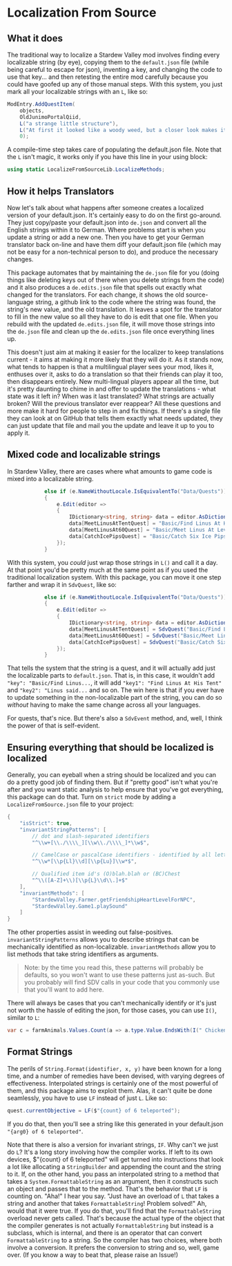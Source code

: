 # Localization From Source

## What it does

The traditional way to localize a Stardew Valley mod involves finding every localizable string (by eye), copying them to
the `default.json` file (while being careful to escape for json), inventing a key, and changing the code to use that
key...  and then retesting the entire mod carefully because you could have goofed up any of those manual steps.
With this system, you just mark all your localizable strings with an `L`, like so:

```C#
ModEntry.AddQuestItem(
    objects,
    OldJunimoPortalQiid,
    L("a strange little structure"),
    L("At first it looked like a woody weed, but a closer look makes it like a little structure, and it smells sorta like the Wizard's forest-magic potion."),
    0);
```

A compile-time step takes care of populating the default.json file.  Note that the `L` isn't magic, it works
only if you have this line in your using block:

```C#
using static LocalizeFromSourceLib.LocalizeMethods;
```

## How it helps Translators

Now let's talk about what happens after someone creates a localized version of your default.json.  It's certainly easy
to do on the first go-around.  They just copy/paste your default.json into `de.json` and convert all the English strings
within it to German.  Where problems start is when you update a string or add a new one.  Then you have to get your
German translator back on-line and have them diff your default.json file (which may not be easy for a non-technical
person to do), and produce the necessary changes.

This package automates that by maintaining the `de.json` file for you (doing things like deleting keys out of there when
you delete strings from the code) and it also produces a `de.edits.json` file that spells out exactly what changed
for the translators.  For each change, it shows the old source-language string, a github link to the code where the
string was found, the string's new value, and the old translation.  It leaves a spot for the translator to fill in
the new value so all they have to do is edit that one file.  When you rebuild with the updated `de.edits.json` file,
it will move those strings into the `de.json` file and clean up the `de.edits.json` file once everything lines up.

This doesn't just aim at making it easier for the localizer to keep translations current - it aims at making it more
likely that they will do it.  As it stands now, what tends to happen is that a multilingual player sees your mod,
likes it, enthuses over it, asks to do a translation so that their friends can play it too, then disappears entirely.
New multi-lingual players appear all the time, but it's pretty daunting to chime in and offer to update the
translations - what state was it left in?  When was it last translated?  What strings are actually broken?
Will the previous translator ever reappear?  All these questions and more make it hard for people to step in
and fix things.  If there's a single file they can look at on GitHub that tells them exactly what needs updated,
they can just update that file and mail you the update and leave it up to you to apply it.

## Mixed code and localizable strings

In Stardew Valley, there are cases where what amounts to game code is mixed into a localizable string.

```C#
            else if (e.NameWithoutLocale.IsEquivalentTo("Data/Quests"))
            {
                e.Edit(editor =>
                {
                    IDictionary<string, string> data = editor.AsDictionary<string, string>().Data;
                    data[MeetLinusAtTentQuest] = "Basic/Find Linus At His Tent/Linus said he had something he needed your help with./Go to Linus' tent before 10pm/null/-1/0/-1/false";
                    data[MeetLinusAt60Quest] = "Basic/Meet Linus At Level 60/Linus had something he wanted to show you at level 60 of the mines./Follow Linus to level 60/null/-1/0/-1/false";
                    data[CatchIcePipsQuest] = "Basic/Catch Six Ice Pips/Catch six ice pips and put them in the mysterious fish tank.//null/-1/0/-1/false";
                });
            }
```

With this system, you *could* just wrap those strings in `L()` and call it a day.  At that point you'd be pretty
much at the same point as if you used the traditional localization system.  With this package, you can move it one step farther and wrap it in `SdvQuest`, like so:

```C#
            else if (e.NameWithoutLocale.IsEquivalentTo("Data/Quests"))
            {
                e.Edit(editor =>
                {
                    IDictionary<string, string> data = editor.AsDictionary<string, string>().Data;
                    data[MeetLinusAtTentQuest] = SdvQuest("Basic/Find Linus At His Tent/Linus said he had something he needed your help with./Go to Linus' tent before 10pm/null/-1/0/-1/false");
                    data[MeetLinusAt60Quest] = SdvQuest("Basic/Meet Linus At Level 60/Linus had something he wanted to show you at level 60 of the mines./Follow Linus to level 60/null/-1/0/-1/false");
                    data[CatchIcePipsQuest] = SdvQuest("Basic/Catch Six Ice Pips/Catch six ice pips and put them in the mysterious fish tank.//null/-1/0/-1/false");
                });
            }
```

That tells the system that the string is a quest, and it will actually add just the localizable parts to `default.json`.
That is, in this case, it wouldn't add `"key": "Basic/Find Linus...`, it will add `"key1": "Find Linus At His Tent"` and
`"key2": "Linus said...` and so on.  The win here is that if you ever have to update something in the non-localizable
part of the string, you can do so *without* having to make the same change across all your languages.

For quests, that's nice.  But there's also a `SdvEvent` method, and, well, I think the power of that is self-evident.

## Ensuring everything that should be localized is localized

Generally, you can eyeball when a string should be localized and you can do a pretty good job of finding them.
But if "pretty good" isn't what you're after and you want static analysis to help ensure that you've got everything,
this package can do that.  Turn on `strict` mode by adding a `LocalizeFromSource.json` file to your project:

```C#
{
    "isStrict": true,
    "invariantStringPatterns": [
        // dot and slash-separated identifiers
        "^\\w+[\\./\\\\_][\\w\\./\\\\_]*\\w$",

        // CamelCase or pascalCase identifiers - identified by all letters and digits with a lowercase letter right before an uppercase one.
        "^\\w*[\\p{Ll}\\d][\\p{Lu}]\\w*$",

        // Qualified item id's (O)blah.blah or (BC)Chest
        "^\\([A-Z]+\\)[\\p{L}\\d\\.]+$"
    ],
    "invariantMethods": [
        "StardewValley.Farmer.getFriendshipHeartLevelForNPC",
        "StardewValley.Game1.playSound"
    ]
}
```

The other properties assist in weeding out false-positives.  `invariantStringPatterns` allows you to describe strings that can be mechanically identified as non-localizable.  `invariantMethods` allow you to list methods that take
string identifiers as arguments.

> Note: by the time you read this, these patterns will probably be defaults, so you won't want to use these
> patterns just as-such.  But you probably will find SDV calls in your code that you commonly use that you'll
> want to add here.

There will always be cases that you can't mechanically identify or it's just not
worth the hassle of editing the json, for those cases, you can use `I()`, similar to `L`:

```C#
var c = farmAnimals.Values.Count(a => a.type.Value.EndsWith(I(" Chicken")));
```

## Format Strings

The perils of `String.Format(identifier, x, y)` have been known for a long time, and a number of remedies have
been devised, with varying degrees of effectiveness.  Interpolated strings is certainly one of the most powerful
of them, and this package aims to exploit them.  Alas, it can't quite be done seamlessly, you have to use `LF`
instead of just `L`.  Like so:

```C#
quest.currentObjective = LF($"{count} of 6 teleported");
```

If you do that, then you'll see a string like this generated in your default.json `"{arg0} of 6 teleported"`.

Note that there is also a version for invariant strings, `IF`.  Why can't we just do `L`?  It's a long story
involving how the compiler works.  If left to its own devices, $"{count} of 6 teleported" will get turned
into instructions that look a lot like allocating a `StringBuilder` and appending the count and the string to it.
If, on the other hand, you pass an interpolated string to a method that takes a `System.FormattableString` as
an argument, then it constructs such an object and passes that to the method.  That's the behavior that
`LF` is counting on.  "Aha!"  I hear you say.  "Just have an overload of `L` that takes a string and another
that takes `FormattableString`!  Problem solved!"  Ah, would that it were true.  If you do that, you'll find
that the `FormattableString` overload never gets called.  That's because the actual type of the object that
the compiler generates is not actually `FormattableString` but instead is a subclass, which is internal,
and there is an operator that can convert `FormattableString` to a string.  So the compiler has two choices,
where both involve a conversion.  It prefers the conversion to string and so, well, game over.  (If you know
a way to beat that, please raise an Issue!)



